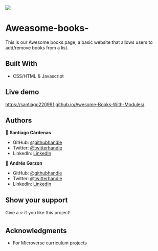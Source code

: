![](https://img.shields.io/badge/Microverse-blueviolet)

# Aweasome-books-

This is our Awesome books page, a basic website that allows users to add/remove books from a list.

## Built With

- CSS/HTML & Javascript

## Live demo

https://santiago220991.github.io/Awesome-Books-With-Modules/

## Authors

👤 **Santiago Cárdenas**

- GitHub: [@githubhandle](https://github.com/Santiago220991)
- Twitter: [@twitterhandle](https://twitter.com/twitterhandle)
- LinkedIn: [LinkedIn](https://www.linkedin.com/in/santiago-c%C3%A1rdenas-671043160/)

👤 **Andrés Garzon**

- GitHub: [@githubhandle](https://github.com/andgarzonmal)
- Twitter: [@twitterhandle](https://twitter.com/twitterhandle)
- LinkedIn: [LinkedIn](https://www.linkedin.com/in/andres-garzon-maldonado-951a2a180/)


## Show your support

Give a ⭐️ if you like this project!

## Acknowledgments

- For Microverse curriculum projects
